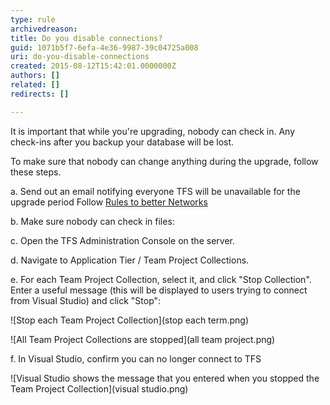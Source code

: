 ```yaml
---
type: rule
archivedreason: 
title: Do you disable connections?
guid: 1071b5f7-6efa-4e36-9987-39c04725a008
uri: do-you-disable-connections
created: 2015-08-12T15:42:01.0000000Z
authors: []
related: []
redirects: []

---
```


It is important that while you're upgrading, nobody can check in.  Any check-ins after you backup your database will be lost.

To make sure that nobody can change anything during the upgrade, follow these steps.

<!--endintro-->

a.               Send out an email notifying everyone TFS will be unavailable for the upgrade period
 Follow [Rules to better Networks](http://www.ssw.com.au/SSW/Standards/Rules/RulesToBetterNetworks.aspx#rebootrestart)

b.              Make sure nobody can check in files:

c.                Open the TFS Administration Console on the server.

d.               Navigate to Application Tier / Team Project Collections.

e.              For each Team Project Collection, select it, and click "Stop Collection". Enter a useful message (this will be displayed to users trying to connect from Visual Studio) and click "Stop":


![Stop each Team Project Collection](stop each term.png)




![All Team Project Collections are stopped](all team project.png)



f.               In Visual Studio, confirm you can no longer connect to TFS


![Visual Studio shows the message that you entered when you stopped the Team Project Collection](visual studio.png)
